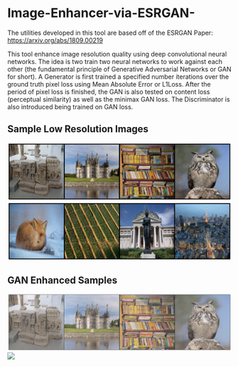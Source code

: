 # Image-Enhancer-via-ESRGAN-
The utilities developed in this tool are based off of the ESRGAN Paper: https://arxiv.org/abs/1809.00219

This tool enhance image resolution quality using deep convolutional neural networks. The idea is two train two neural networks to work against each other (the fundamental principle of Generative Adversarial Networks or GAN for short). A Generator is first trained a specified number iterations over the ground truth pixel loss using Mean Absolute Error or L1Loss. After the period of pixel loss is finished, the GAN is also tested on content loss (perceptual similarity) as well as the minimax GAN loss. The Discriminator is also introduced being trained on GAN loss. 

## Sample Low Resolution Images

![](data/uploads/low_res_samples.png)
![](data/uploads/low_res_samples2.png)

## GAN Enhanced Samples

![](data/uploads/gan_improved_samples_brightened.png)
![](data/uploads/gan_improved_samples2_brightened.png)

